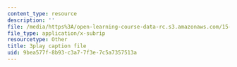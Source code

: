 ```yaml
---
content_type: resource
description: ''
file: /media/https%3A/open-learning-course-data-rc.s3.amazonaws.com/15-071-the-analytics-edge-spring-2017/9bea577f8b93c3a77f3e7c5a7357513a_ril5Z4UxI3w.srt
file_type: application/x-subrip
resourcetype: Other
title: 3play caption file
uid: 9bea577f-8b93-c3a7-7f3e-7c5a7357513a
---
```

